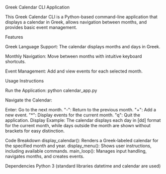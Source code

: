 Greek Calendar CLI Application

This Greek Calendar CLI is a Python-based command-line application that displays a calendar in Greek, allows navigation between months, and provides basic event management.

Features

Greek Language Support: The calendar displays months and days in Greek.

Monthly Navigation: Move between months with intuitive keyboard shortcuts.

Event Management: Add and view events for each selected month.

Usage Instructions

Run the Application:
python calendar_app.py

Navigate the Calendar:

Enter: Go to the next month.
"-": Return to the previous month.
"+": Add a new event.
"*": Display events for the current month.
"q": Quit the application.
Display Example: The calendar displays each day in [dd] format for the current month, while days outside the month are shown without brackets for easy distinction.

Code Breakdown
display_calendar(): Renders a Greek-labeled calendar for the specified month and year.
display_menu(): Shows user instructions, including available commands.
main_loop(): Manages input handling, navigates months, and creates events.

Dependencies
Python 3 (standard libraries datetime and calendar are used)
